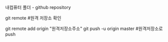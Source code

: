 내컴퓨터 폴더 - github repository

git remote #원격 저장소 확인

git remote add origin "원격저장소주소"
git push -u origin master #원격저장소로 push
